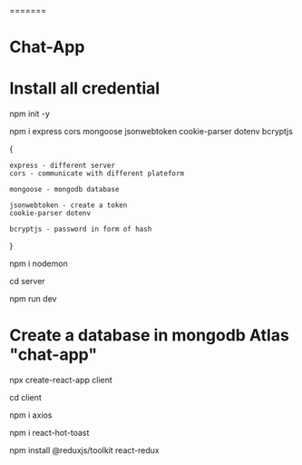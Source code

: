 
=======
# Chat-App


# Install all credential

npm init -y

npm i express cors mongoose jsonwebtoken cookie-parser dotenv bcryptjs

{
    
    express - different server
    cors - communicate with different plateform

    mongoose - mongodb database

    jsonwebtoken - create a token
    cookie-parser dotenv 
    
    bcryptjs - password in form of hash
}

npm i nodemon

cd server

npm run dev 


# Create a database in mongodb Atlas "chat-app"
 
npx create-react-app client

cd client



npm i axios

npm i react-hot-toast

npm install @reduxjs/toolkit react-redux